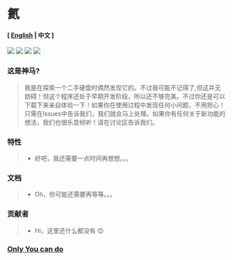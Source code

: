 # 氦
#### [ [English](./README.md) | 中文 ]

[![](https://img.shields.io/badge/OS-Linux-%2300BFFF?style=plastic&logo=linux&logoColor=%23FFFFFF)](https://www.linux.org/)
[![](https://img.shields.io/badge/Code-Rust-%2300BFFF?style=plastic&logo=rust&logoColor=%23FFA500)](https://www.rust-lang.org/)
[![](https://img.shields.io/badge/Code-.NET-%2300BFFF?style=plastic&logo=dotnet&logoColor=%23512BD4)](https://dot.net)
![](https://img.shields.io/badge/Shell-Bash-%2300BFFF?style=plastic&logo=gnubash&logoColor=%234EAA25)

### 这是神马?

>我是在探索一个二手硬盘时偶然发现它的。不过我可能不记得了,但这并无妨碍！但这个程序还处于早期开发阶段，所以还不够完美。不过你还是可以下载下来亲自体验一下！如果你在使用过程中发现任何小问题，不用担心！只需在Issues中告诉我们，我们就会马上处理。如果你有任何关于新功能的想法，我们也很乐意倾听！请在讨论区告诉我们。
    
### 特性
>- 好吧，我还需要一点时间再想想。。。

### 文档
>- Oh，你可能还需要再等等。。。

### 贡献者
>- Hi，这里还什么都没有 😊

### [Only You can do](https://www.bilibili.com/video/BV1UT42167xb/)